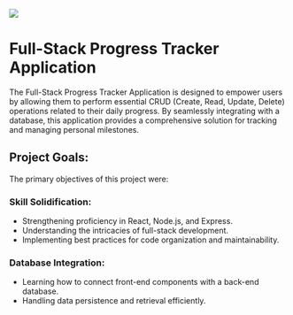 ![](demo1.gif)


# Full-Stack Progress Tracker Application

The Full-Stack Progress Tracker Application is designed to empower users by allowing them to perform essential CRUD (Create, Read, Update, Delete) operations related to their daily progress. By seamlessly integrating with a database, this application provides a comprehensive solution for tracking and managing personal milestones.

## Project Goals:
The primary objectives of this project were:

### Skill Solidification:

- Strengthening proficiency in React, Node.js, and Express.
- Understanding the intricacies of full-stack development.
- Implementing best practices for code organization and maintainability.

### Database Integration:
  - Learning how to connect front-end components with a back-end database.
   - Handling data persistence and retrieval efficiently.
